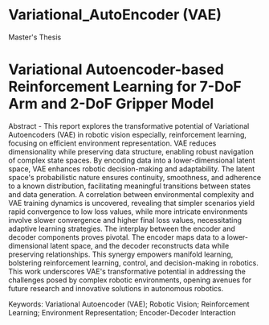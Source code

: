 # Variational_AutoEncoder (VAE)
Master's Thesis

# Variational Autoencoder-based Reinforcement Learning for 7-DoF Arm and 2-DoF Gripper Model  

Abstract - This report explores the transformative potential of Variational Autoencoders (VAE) in robotic vision especially, reinforcement learning, focusing on efficient environment representation. VAE reduces dimensionality while preserving data structure, enabling robust navigation of complex state spaces. By encoding data into a lower-dimensional latent space, VAE enhances robotic decision-making and adaptability. The latent space's probabilistic nature ensures continuity, smoothness, and adherence to a known distribution, facilitating meaningful transitions between states and data generation. A correlation between environmental complexity and VAE training dynamics is uncovered, revealing that simpler scenarios yield rapid convergence to low loss values, while more intricate environments involve slower convergence and higher final loss values, necessitating adaptive learning strategies. The interplay between the encoder and decoder components proves pivotal. The encoder maps data to a lower-dimensional latent space, and the decoder reconstructs data while preserving relationships. This synergy empowers manifold learning, bolstering reinforcement learning, control, and decision-making in robotics. This work underscores VAE's transformative potential in addressing the challenges posed by complex robotic environments, opening avenues for future research and innovative solutions in autonomous robotics. 

Keywords: Variational Autoencoder (VAE); Robotic Vision; Reinforcement Learning; Environment Representation; Encoder-Decoder Interaction
